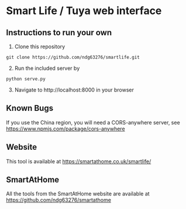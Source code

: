 # Smart Life / Tuya web interface

## Instructions to run your own
1. Clone this repository
```
git clone https://github.com/ndg63276/smartlife.git
```
2. Run the included server by
```
python serve.py
```
3. Navigate to http://localhost:8000 in your browser

## Known Bugs
If you use the China region, you will need a CORS-anywhere server, see https://www.npmjs.com/package/cors-anywhere

## Website
This tool is available at https://smartathome.co.uk/smartlife/

## SmartAtHome
All the tools from the SmartAtHome website are available at https://github.com/ndg63276/smartathome
